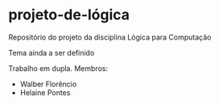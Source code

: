 # projeto-de-lógica

Repositório do projeto da disciplina Lógica para Computação

Tema ainda a ser definido

Trabalho em dupla. Membros:
- Walber Florêncio
- Helaine Pontes

